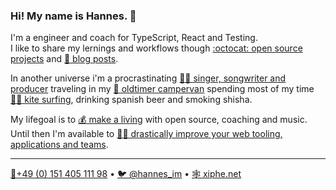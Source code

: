 ### Hi! My name is Hannes. 👋

I'm a engineer and coach for TypeScript, React and Testing.  
I like to share my lernings and workflows though [:octocat: open source projects](https://github.com/Xiphe?tab=repositories)
and [📖 blog posts](https://xiphe.net/blog/testing/component-design-testing.html?ref=github_profile).

In another universe i'm a procrastinating [👩‍🎤 singer, songwriter and producer](https://hannesdiem.de?ref=github_profile) traveling in my [🚌 oldtimer campervan](https://www.instagram.com/p/B5kNNy5I_Hw/) spending most of my time [🏄‍♀️ kite surfing](https://www.instagram.com/p/Btjp_-1D9wX/), drinking spanish beer and smoking shisha. 

My lifegoal is to [💰 make a living](http://gph.is/1L5kQ7j) with open source, coaching and music.  
Until then I'm available to [👨‍💻 drastically improve your web tooling, applications and teams](mailto:hi@xiphe.net?subject=Let's%20talk&body=Hi%2C%20I%20found%20you%20on%20GitHub%20and%20would%20like%20to%20discuss%20some%20ideas.%20Please%20call%20me%20asap.).

---

[📱+49 (0) 151 405 111 98](tel:004915140511198) • [🐦 @hannes_im](https://twitter.com/hannes_im) • [🕸 xiphe.net](https://xiphe.net?ref=github_profile)
